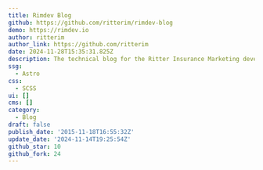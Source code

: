 ```yaml
---
title: Rimdev Blog
github: https://github.com/ritterim/rimdev-blog
demo: https://rimdev.io
author: ritterim
author_link: https://github.com/ritterim
date: 2024-11-28T15:35:31.825Z
description: The technical blog for the Ritter Insurance Marketing development department.
ssg:
  - Astro
css:
  - SCSS
ui: []
cms: []
category:
  - Blog
draft: false
publish_date: '2015-11-18T16:55:32Z'
update_date: '2024-11-14T19:25:54Z'
github_star: 10
github_fork: 24
---
```

